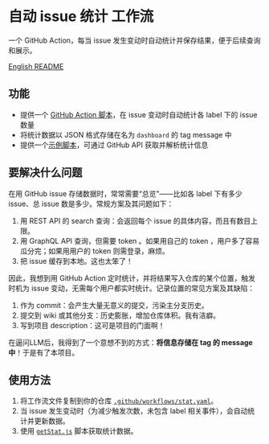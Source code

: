 # 自动 issue 统计 工作流
一个 GitHub Action，每当 issue 发生变动时自动统计并保存结果，便于后续查询和展示。

[English README](./README.en.md)

## 功能
- 提供一个 [GitHub Action 脚本](.github/workflows/stat.yaml)，在 issue 变动时自动统计各 label 下的 issue 数量
- 将统计数据以 JSON 格式存储在名为 `dashboard` 的 tag message 中
- 提供一个[示例脚本](./getStat.js)，可通过 GitHub API 获取并解析统计信息

## 要解决什么问题
在用 GitHub issue 存储数据时，常常需要“总览”——比如各 label 下有多少 issue、总 issue 数是多少。常规方案及其问题如下：
1. 用 REST API 的 search 查询：会返回每个 issue 的具体内容，而且有数目上限。
2. 用 GraphQL API 查询，但需要 token 。如果用自己的 token ，用户多了容易瓜分完；如果用用户的 token 则需登录，麻烦。
3. 把 issue 缓存到本地。这也太笨了！

因此，我想到用 GitHub Action 定时统计，并将结果写入仓库的某个位置，触发时机为 issue 变动，无需每个用户都实时统计。记录位置的常见方案及其缺陷：
1. 作为 commit：会产生大量无意义的提交，污染主分支历史。
2. 提交到 wiki 或其他分支：历史膨胀，增加仓库体积。我有洁癖。
3. 写到项目 description：这可是项目的门面啊！

在逼问LLM后，我得到了一个意想不到的方式：**将信息存储在 tag 的 message 中**！于是有了本项目。

## 使用方法
1. 将工作流文件复制到你的仓库 [`.github/workflows/stat.yaml`](.github/workflows/stat.yaml)。
2. 当 issue 发生变动时（为减少触发次数，未包含 label 相关事件），会自动统计并更新数据。
3. 使用 [`getStat.js`](./getStat.js) 脚本获取统计数据。